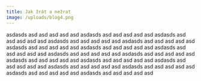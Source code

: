 ```yaml
---
title: Jak žrát a nežrat
image: /uploads/blog4.png
---
```

a﻿sdasds asd asd asd asd asd a﻿sdasds asd asd asd asd asd a﻿sdasds asd asd asd asd asd a﻿sdasds asd asd asd asd asd a﻿sdasds asd asd asd asd asd a﻿sdasds asd asd asd asd asd a﻿sdasds asd asd asd asd asd a﻿sdasds asd asd asd asd asd a﻿sdasds asd asd asd asd asd a﻿sdasds asd asd asd asd asd a﻿sdasds asd asd asd asd asd a﻿sdasds asd asd asd asd asd a﻿sdasds asd asd asd asd asd a﻿sdasds asd asd asd asd asd a﻿sdasds asd asd asd asd asd a﻿sdasds asd asd asd asd asd a﻿sdasds asd asd asd asd asd